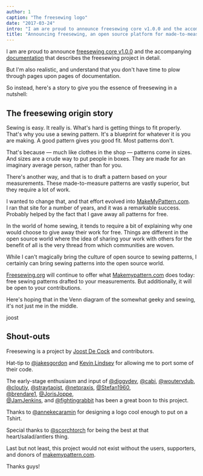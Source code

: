 ```yaml
---
author: 1
caption: "The freesewing logo"
date: "2017-03-24"
intro: "I am are proud to announce freesewing core v1.0.0 and the accompanying documentation that describes the freesewing project in detail."
title: "Announcing freesewing, an open source platform for made-to-measure sewing patterns"
---
```


I am are proud to announce [freesewing core v1.0.0](https://github.com/freesewing/core) and the accompanying [documentation](/docs) that describes the freesewing project in detail.              

But I'm also realistic, and understand that you don't have time to plow through pages upon pages of documentation.

So instead, here's a story to give you the essence of freesewing in a nutshell:

## The freesewing origin story
Sewing is easy. It really is.
What's hard is getting things to fit properly.
That's why you use a sewing pattern.
It's a blueprint for whatever it is you are making.
A good pattern gives you good fit. Most patterns don't.

That's because &mdash; much like clothes in the shop &mdash; patterns come in sizes.
And sizes are a crude way to put people in boxes.
They are made for an imaginary average person, rather than for you.

There's another way, and that is to draft a pattern based on your measurements.
These made-to-measure patterns are vastly superior, but they require a lot of work.

I wanted to change that, and that effort evolved into [MakeMyPattern.com](https://makemypattern.com/).     
I ran that site for a number of years, and it was a remarkable success.
Probably helped by the fact that I gave away all patterns for free.

In the world of home sewing, it tends to require a bit of explaining why one would choose to give away their work for free.
Things are different in the open source world where the idea of sharing your work with others for the benefit of all is the very thread from which communities are woven.

While I can't magically bring the culture of open source to sewing patterns, I certainly can bring sewing patterns into the open source world.

[Freesewing.org](https://freesewing.org/) will continue to offer what [Makemypattern.com](https://makemypattern.com/) does today: free sewing patterns drafted to your measurements.
But additionally, it will be open to your contributions.

Here's hoping that in the Venn diagram of the somewhat geeky and sewing, it's not just me in the middle.

joost

## Shout-outs
Freesewing is a project by [Joost De Cock](https://github.com/joostdecock) and contributors.

Hat-tip to [@jakesgordon](https://github.com/jakesgordon) and [Kevin Lindsey](http://www.kevlindev.com) for allowing me to port some of their code.

The early-stage enthusiasm and input of
[@diggydev](https://github.com/diggydev),
[@cabi](https://github.com/cabi),
[@woutervdub](https://github.com/woutervdub),
[@cloutiy](https://github.com/cloutiy),
[@straytaoist](https://github.com/straytaoist),
[@netpraxis](https://github.com/netpraxis),
[@Stefan1960](https://github.com/Stefan1960),                                                             
[@brendare1](https://github.com/brendare1),
[@JorisJoppe](https://github.com/JorisJoppe),                                                             
[@JamJenkins](https://github.com/JamJenkins), and
[@fightingrabbit](https://github.com/fightingrabbit) has been a great boon to this project.

Thanks to [@annekecaramin](https://twitter.com/annekecaramin) for designing a logo cool enough to put on a  Tshirt.                                                                                                  

Special thanks to [@scorchtorch](https://twitter.com/scorchtorch) for being the best at that heart/salad/antlers thing.

Last but not least, this project would not exist without the users, supporters, and donors of [makemypattern.com](https://makemypattern.com/).

Thanks guys!
